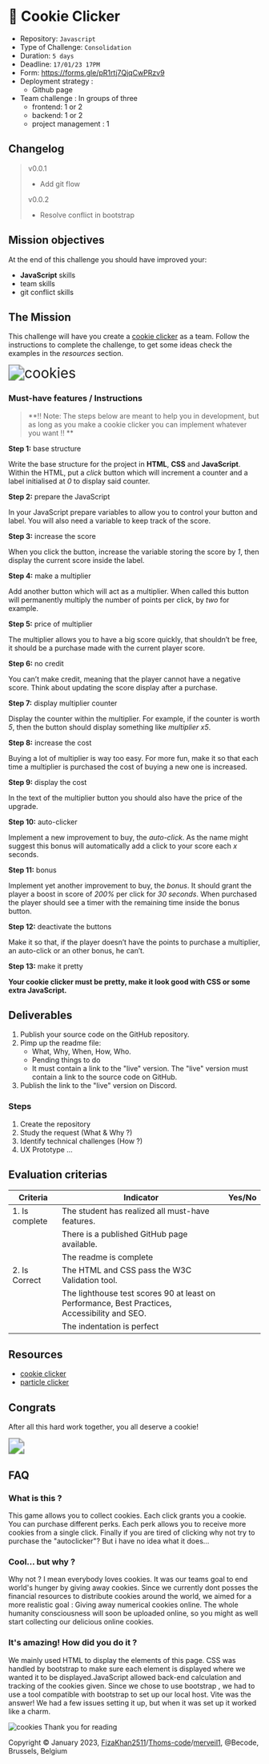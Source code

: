 # :cookie: Cookie Clicker

- Repository: `Javascript`
- Type of Challenge: `Consolidation`
- Duration: `5 days`
- Deadline: `17/01/23 17PM`
- Form: https://forms.gle/pR1rtj7QjqCwPRzv9
- Deployment strategy :
    - Github page
- Team challenge : In groups of three
    - frontend: 1 or 2
    - backend: 1 or 2
    - project management : 1

## Changelog
 > v0.0.1
> - Add git flow
> 
> v0.0.2
> - Resolve conflict in bootstrap

## Mission objectives

At the end of this challenge you should have improved your:

- **JavaScript** skills
- team skills
- git conflict skills

## The Mission

This challenge will have you create a [cookie clicker](https://en.wikipedia.org/wiki/Cookie_Clicker) as a team. Follow the instructions to complete the challenge, to get some ideas check the examples in the *resources* section.



<img src="https://media.giphy.com/media/1ngQorBCDcUFy/giphy.gif" alt="cookies" style="zoom: 200%;" />



### Must-have features / Instructions



> **!! Note: The steps below are meant to help you in development, but as long as you make a cookie clicker you can implement whatever you want !! **


**Step 1:** base structure

Write the base structure for the project in **HTML**, **CSS** and **JavaScript**. Within the HTML, put a *click* button which will increment a counter and a label initialised at *0* to display said counter.

**Step 2:** prepare the JavaScript

In your JavaScript prepare variables to allow you to control your button and label. You will also need a variable to keep track of the score.

**Step 3:** increase the score

When you click the button, increase the variable storing the score by *1*, then display the current score inside the label.

**Step 4:** make a multiplier

Add another button which will act as a multiplier. When called this button will permanently multiply the number of points per click, by *two* for example.

**Step 5:** price of multiplier

The multiplier allows you to have a big score quickly, that shouldn’t be free, it should be a purchase made with the current player score.

**Step 6:** no credit

You can’t make credit, meaning that the player cannot have a negative score. Think about updating the score display after a purchase.

**Step 7:** display multiplier counter

Display the counter within the multiplier. For example, if the counter is worth *5*, then the button should display something like *multiplier x5*.

**Step 8:** increase the cost

Buying a lot of multiplier is way too easy. For more fun, make it so that each time a multiplier is purchased the cost of buying a new one is increased.

**Step 9:** display the cost

In the text of the multiplier button you should also have the price of the upgrade.

**Step 10:** auto-clicker

Implement a new improvement to buy, the *auto-click*. As the name might suggest this bonus will automatically add a click to your score each *x* seconds.

**Step 11:** bonus

Implement yet another improvement to buy, the *bonus*. It should grant the player a boost in score of *200%* per click for *30 seconds*. When purchased the player should see a timer with the remaining time inside the bonus button.

**Step 12:** deactivate the buttons

Make it so that, if the player doesn’t have the points to purchase a multiplier, an auto-click or an other bonus, he can’t.

**Step 13:** make it pretty

**Your cookie clicker must be pretty, make it look good with CSS or some extra JavaScript.**

## Deliverables

1. Publish your source code on the GitHub repository.
2. Pimp up the readme file:
    - What, Why, When, How, Who.
    - Pending things to do
    - It must contain a link to the "live" version. The "live" version must contain a link to the source code on GitHub.
3. Publish the link to the "live" version on Discord.

### Steps

1. Create the repository
2. Study the request (What & Why ?)
3. Identify technical challenges (How ?)
4. UX Prototype ...

## Evaluation criterias

| Criteria       | Indicator                                                    | Yes/No |
| -------------- | ------------------------------------------------------------ | ------ |
| 1. Is complete | The student has realized all must-have features.             |        |
|                | There is a published GitHub page available.                  |        |
|                | The readme is complete                                       |        |
| 2. Is Correct  | The HTML and CSS pass the W3C Validation tool.               |        |
|                | The lighthouse test scores 90 at least on Performance, Best Practices, Accessibility and SEO. |        |
|                | The indentation is perfect                                   |        |

## Resources

- [cookie clicker](http://orteil.dashnet.org/cookieclicker/)
- [particle clicker](https://particle-clicker.web.cern.ch/particle-clicker/)

## Congrats

After all this hard work together, you all deserve a cookie!

<img src="https://media.giphy.com/media/w6MqZsuQurdYY/giphy.gif" style="zoom:200%;" />

## FAQ

###  What is this ?
This game allows you to collect cookies. Each click grants you a cookie. You can purchase different perks. Each perk allows you to receive more cookies from a single click. Finally if you are tired of clicking why not try to purchase the "autoclicker"? But i have no idea what it does...

### Cool... but why ?
Why not ? I mean everybody loves cookies. It was our teams goal to end world's hunger by giving away cookies. Since we currently dont posses the financial resources to distribute cookies around the world, we aimed for a more realistic goal : Giving away numerical cookies online.
The whole humanity consciousness will soon be uploaded online, so you might as well start collecting our delicious online cookies.


### It's amazing! How did you do it ?
We mainly used HTML to display the elements of this page. CSS was handled by bootstrap to make sure each element is displayed  where we wanted it to be displayed.JavaScript allowed back-end calculation and tracking of the cookies given. Since we chose to use bootstrap , we had to use a tool compatible with bootstrap to set up our local host. Vite was the answer! We had a few issues setting it up, but when it was set up it worked like a charm.


![cookies](./src/img/cookie2.png)
Thank you for reading

Copyright © January 2023, [FizaKhan2511](https://github.com/FizaKhan2511)/[Thoms-code](https://github.com/Thoms-code)/[merveil1](https://github.com/merveil1), @Becode, Brussels, Belgium
